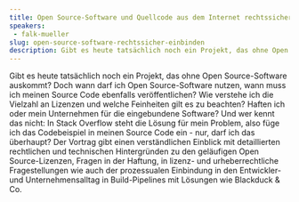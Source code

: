 ```yaml
---
title: Open Source-Software und Quellcode aus dem Internet rechtssicher einbinden und nutzen
speakers:
 - falk-mueller
slug: open-source-software-rechtssicher-einbinden
description: Gibt es heute tatsächlich noch ein Projekt, das ohne Open Source-Software auskommt? Doch wann darf ich Open Source-Software nutzen, wann muss ich meinen Source Code ebenfalls veröffentlichen? 
---
```

Gibt es heute tatsächlich noch ein Projekt, das ohne Open Source-Software auskommt? Doch wann darf ich Open Source-Software nutzen, wann muss ich meinen Source Code ebenfalls veröffentlichen? Wie verstehe ich die Vielzahl an Lizenzen und welche Feinheiten gilt es zu beachten? Haften ich oder mein Unternehmen für die eingebundene Software? Und wer kennt das nicht: In Stack Overflow steht die Lösung für mein Problem, also füge ich das Codebeispiel in meinen Source Code ein - nur, darf ich das überhaupt? Der Vortrag gibt einen verständlichen Einblick mit detaillierten rechtlichen und technischen Hintergründen zu den geläufigen Open Source-Lizenzen, Fragen in der Haftung, in lizenz- und urheberrechtliche Fragestellungen wie auch der prozessualen Einbindung in den Entwickler- und Unternehmensalltag in Build-Pipelines mit Lösungen wie Blackduck & Co.